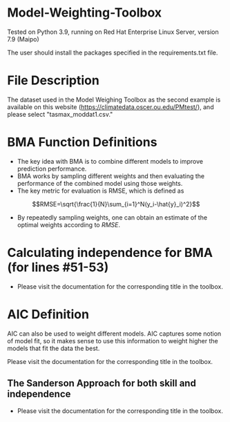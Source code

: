 # Model-Weighting-Toolbox
Tested on Python 3.9, running on Red Hat Enterprise Linux Server, version 7.9 (Maipo)

The user should install the packages specified in the requirements.txt file.

# File Description

The dataset used in the Model Weighing Toolbox as the second example is available on this website (https://climatedata.oscer.ou.edu/PMtest/), and please select "tasmax_moddat1.csv."       

# BMA Function Definitions

*   The key idea with BMA is to combine different models to improve prediction performance.
*   BMA works by sampling different weights and then evaluating the performance of the combined model using those weights.
* The key metric for evaluation is RMSE, which is defined as
```math
RMSE=\sqrt{\frac{1}{N}\sum_{i=1}^N(y_i-\hat{y}_i)^2}
```
* By repeatedly sampling weights, one can obtain an estimate of the optimal weights according to $RMSE$.

# Calculating independence for BMA (for lines #51-53)

* Please visit the documentation for the corresponding title in the toolbox.

# AIC Definition

AIC can also be used to weight different models. AIC captures some notion of model fit, so it makes sense to use this information to weight higher the models that fit the data the best. 

Please visit the documentation for the corresponding title in the toolbox.

## The Sanderson Approach for both skill and independence

* Please visit the documentation for the corresponding title in the toolbox.
